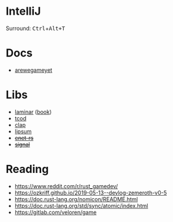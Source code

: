 
# IntelliJ
 Surround: <kbd>Ctrl</kbd>+<kbd>Alt<kbd>+<kbd>T</kbd>

# Docs
- [arewegameyet](http://arewegameyet.com/)

# Libs
- [laminar](https://github.com/amethyst/laminar) ([book](https://amethyst.github.io/laminar/docs/index.html))
- [tcod](https://github.com/tomassedovic/tcod-rs)
- [clap](https://github.com/clap-rs/clap)
- [lipsum](https://github.com/mgeisler/lipsum/)
- ~~[enet-rs](https://github.com/futile/enet-rs)~~
- ~~[signal](https://github.com/tailhook/signal)~~

# Reading
- <https://www.reddit.com/r/rust_gamedev/>
- <https://ozkriff.github.io/2019-05-13--devlog-zemeroth-v0-5>
- <https://doc.rust-lang.org/nomicon/README.html>
- <https://doc.rust-lang.org/std/sync/atomic/index.html>
- <https://gitlab.com/veloren/game>
